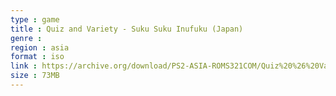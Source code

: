 ```yaml
---
type : game
title : Quiz and Variety - Suku Suku Inufuku (Japan)
genre : 
region : asia
format : iso
link : https://archive.org/download/PS2-ASIA-ROMS321COM/Quiz%20%26%20Variety%20-%20Suku%20Suku%20Inufuku%20%28Japan%29.7z
size : 73MB
---
```

